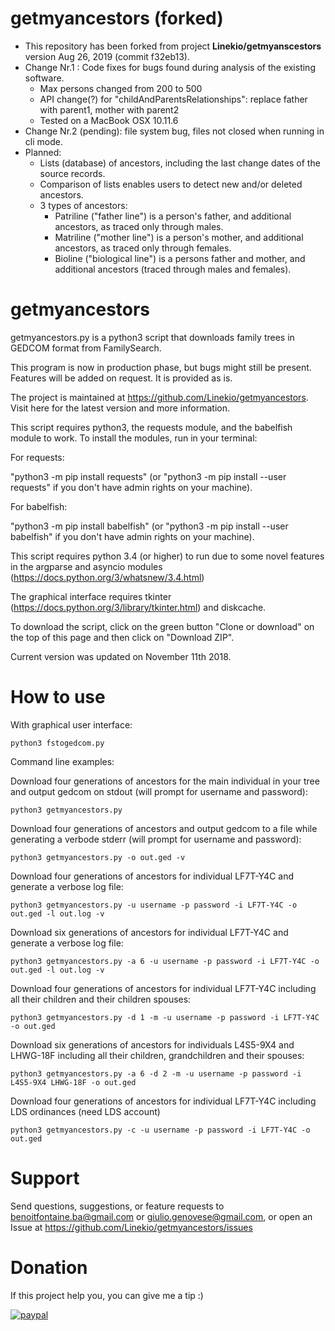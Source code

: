 getmyancestors (forked)
==============
- This repository has been forked from project **Linekio/getmyanscestors** version Aug 26, 2019 (commit f32eb13).
- Change Nr.1 : Code fixes for bugs found during analysis of the existing software.
  - Max persons changed from 200 to 500
  - API change(?) for "childAndParentsRelationships": replace father with parent1, mother with parent2
  - Tested on a MacBook OSX 10.11.6
- Change Nr.2 (pending): file system bug, files not closed when running in cli mode.
- Planned: 
  - Lists (database) of ancestors, including the last change dates of the source records.
  - Comparison of lists enables users to detect new and/or deleted ancestors.
  - 3 types of ancestors:
    - Patriline ("father line") is a person's father, and additional ancestors, as traced only through males. 
    - Matriline ("mother line") is a person's mother, and additional ancestors, as traced only through females.
    - Bioline ("biological line") is a persons father and mother, and additional ancestors (traced through males and females).

getmyancestors
==============

getmyancestors.py is a python3 script that downloads family trees in GEDCOM format from FamilySearch.

This program is now in production phase, but bugs might still be present. Features will be added on request. It is provided as is.

The project is maintained at https://github.com/Linekio/getmyancestors. Visit here for the latest version and more information.

This script requires python3, the requests module, and the babelfish module to work. To install the modules, run in your terminal:

For requests:

"python3 -m pip install requests" (or "python3 -m pip install --user requests" if you don't have admin rights on your machine).

For babelfish:

"python3 -m pip install babelfish" (or "python3 -m pip install --user babelfish" if you don't have admin rights on your machine).

This script requires python 3.4 (or higher) to run due to some novel features in the argparse and asyncio modules (https://docs.python.org/3/whatsnew/3.4.html)

The graphical interface requires tkinter (https://docs.python.org/3/library/tkinter.html) and diskcache.

To download the script, click on the green button "Clone or download" on the top of this page and then click on "Download ZIP".

Current version was updated on November 11th 2018.


How to use
==========

With graphical user interface:

```
python3 fstogedcom.py
```

Command line examples:

Download four generations of ancestors for the main individual in your tree and output gedcom on stdout (will prompt for username and password):

```
python3 getmyancestors.py
```

Download four generations of ancestors and output gedcom to a file while generating a verbode stderr (will prompt for username and password):

```
python3 getmyancestors.py -o out.ged -v
```

Download four generations of ancestors for individual LF7T-Y4C and generate a verbose log file:

```
python3 getmyancestors.py -u username -p password -i LF7T-Y4C -o out.ged -l out.log -v
```

Download six generations of ancestors for individual LF7T-Y4C and generate a verbose log file:

```
python3 getmyancestors.py -a 6 -u username -p password -i LF7T-Y4C -o out.ged -l out.log -v
```

Download four generations of ancestors for individual LF7T-Y4C including all their children and their children spouses:

```
python3 getmyancestors.py -d 1 -m -u username -p password -i LF7T-Y4C -o out.ged
```

Download six generations of ancestors for individuals L4S5-9X4 and LHWG-18F including all their children, grandchildren and their spouses:

```
python3 getmyancestors.py -a 6 -d 2 -m -u username -p password -i L4S5-9X4 LHWG-18F -o out.ged
```

Download four generations of ancestors for individual LF7T-Y4C including LDS ordinances (need LDS account)

```
python3 getmyancestors.py -c -u username -p password -i LF7T-Y4C -o out.ged
```
Support
=======

Send questions, suggestions, or feature requests to benoitfontaine.ba@gmail.com or giulio.genovese@gmail.com, or open an Issue at https://github.com/Linekio/getmyancestors/issues

Donation
========

If this project help you, you can give me a tip :)

[![paypal](https://www.paypalobjects.com/en_US/i/btn/btn_donateCC_LG.gif)](https://www.paypal.com/cgi-bin/webscr?cmd=_s-xclick&hosted_button_id=98X3CY93XTAYJ)
